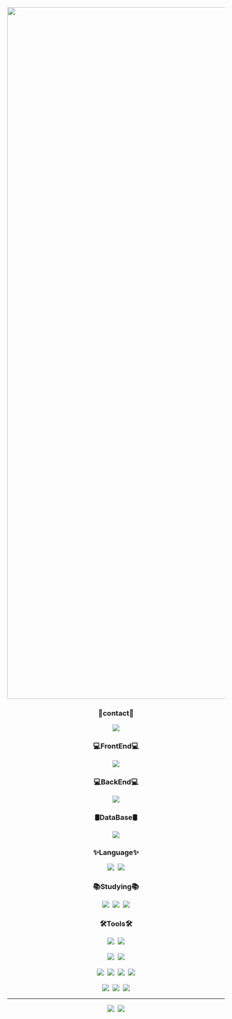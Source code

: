 <!-- 타이틀 부분 -->
<img width="1600px" src="https://github.com/Changwook01/Changwook01/blob/main/Welcome%20to%20changwook%E2%80%99s%20github.gif"/>

<!-- 내용 부분 -->
<h3 align="center">🔖contact🔖</h3>
<div align="center">
<a href="https://blog.naver.com/tjckddnr3026"><img src="https://img.shields.io/badge/blog-03C75A.svg?style=for-the-badge&logo=naver&logoColor=white"/></a>

  
</div>

<h3 align="center">💻FrontEnd💻</h3>
<div align="center">
<img src="https://img.shields.io/badge/Flutter-02569B.svg?style=for-the-badge&logo=flutter&logoColor=white"/>
</div>

<h3 align="center">💻BackEnd💻</h3>
<div align="center">
<img src="https://img.shields.io/badge/SpringBoot-6DB33F.svg?style=for-the-badge&logo=springboot&logoColor=white"/>
</div>

<h3 align="center">🛢️DataBase🛢️</h3>
<div align="center">
<img src="https://img.shields.io/badge/MySQL-4479A1.svg?style=for-the-badge&logo=mysql&logoColor=white"/>
</div>


<h3 align="center">✨Language✨</h3>
<div align="center">
<img src="https://img.shields.io/badge/Python-3776AB.svg?style=for-the-badge&logo=python&logoColor=white"/>&nbsp;
<img src="https://img.shields.io/badge/Java-000000.svg?style=for-the-badge&logo=openjdk&logoColor=white"/>
</div>

<h3 align="center">📚Studying📚</h3>
<div align="center">
<img src="https://img.shields.io/badge/React-61DAFB.svg?style=for-the-badge&logo=react&logoColor=white"/>&nbsp;
<img src="https://img.shields.io/badge/ReactNative-61DAFB.svg?style=for-the-badge&logo=react&logoColor=white"/>&nbsp;
<img src="https://img.shields.io/badge/Node.js-5FA04E.svg?style=for-the-badge&logo=nodedotjs&logoColor=white"/>
</div>

<h3 align="center">🛠️Tools🛠️</h3>
<div align="center">
<img src="https://img.shields.io/badge/Git-F05032.svg?style=for-the-badge&logo=git&logoColor=white"/>&nbsp;
<img src="https://img.shields.io/badge/Github-181717.svg?style=for-the-badge&logo=github&logoColor=white"/>
</div>

<br>

<div align="center">
<img src="https://img.shields.io/badge/notion-000000.svg?style=for-the-badge&logo=notion&logoColor=white"/>&nbsp;
<img src="https://img.shields.io/badge/figma-F24E1E.svg?style=for-the-badge&logo=figma&logoColor=white"/>
</div>
<br>
<div align="center">
<img src="https://img.shields.io/badge/VSCode-2C2C32.svg?style=for-the-badge&logo=visual-studio-code&logoColor=white"/>&nbsp;
<img src="https://img.shields.io/badge/intellijidea-000000.svg?style=for-the-badge&logo=intellijidea&logoColor=white"/>&nbsp;
<img src="https://img.shields.io/badge/eclipse-2C2255.svg?style=for-the-badge&logo=eclipseide&logoColor=white"/>&nbsp;
<img src="https://img.shields.io/badge/dbeaver-382923.svg?style=for-the-badge&logo=dbeaver&logoColor=white"/>
</div>
<br>
<div align="center">
<img src="https://img.shields.io/badge/eclipse-2C2255.svg?style=for-the-badge&logo=eclipseide&logoColor=white"/>&nbsp;
<img src="https://img.shields.io/badge/visual studio-0078D4.svg?style=for-the-badge&logo=visual-studio&logoColor=white"/>&nbsp;
<img src="https://img.shields.io/badge/android studio-3DDC84.svg?style=for-the-badge&logo=androidstudio&logoColor=white"/>
</div>
<hr>
<div align="center">
<img src="https://github-readme-stats.vercel.app/api?username=Changwook01&show_icons=true&theme=ambient_gradient"/>&nbsp;
<img src="https://github-readme-stats.vercel.app/api/top-langs/?username=Changwook01&layout=compact&theme=ambient_gradient"/>
</div>
